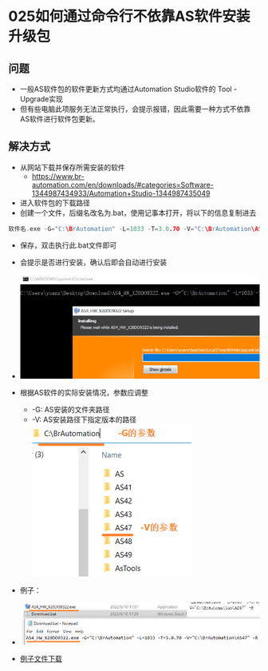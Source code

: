 # 025如何通过命令行不依靠AS软件安装升级包
## 问题
- 一般AS软件包的软件更新方式均通过Automation Studio软件的 Tool - Upgrade实现
- 但有些电脑此项服务无法正常执行，会提示报错，因此需要一种方式不依靠AS软件进行软件包更新。

## 解决方式
- 从网站下载并保存所需安装的软件
    - https://www.br-automation.com/en/downloads/#categories=Software-1344987434933/Automation+Studio-1344987435049
- 进入软件包的下载路径
- 创建一个文件，后缀名改名为.bat，使用记事本打开，将以下的信息复制进去
```C
软件名.exe -G="C:\BrAutomation" -L=1033 -T=3.0.70 -V="C:\BrAutomation\AS47" -R
```
- 保存，双击执行此.bat文件即可
- 会提示是否进行安装，确认后即会自动进行安装
- ![Img](./FILES/025如何通过命令行不依靠AS软件安装升级包.md/img-20220610173648.png)


- 根据AS软件的实际安装情况，参数应调整
    - -G: AS安装的文件夹路径
    - -V: AS安装路径下指定版本的路径
![Img](./FILES/025如何通过命令行不依靠AS软件安装升级包.md/img-20220610172557.png)

- 例子：
- ![Img](./FILES/025如何通过命令行不依靠AS软件安装升级包.md/img-20220610173420.png)
- [例子文件下载](./FILES/025如何通过命令行不依靠AS软件安装升级包.md/Update.zip)



